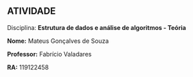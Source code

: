 ## ATIVIDADE

Disciplina: **Estrutura de dados e análise de algoritmos - Teória**

**Nome:** Mateus Gonçalves de Souza

**Professor:** Fabrício Valadares

**RA:** 119122458
